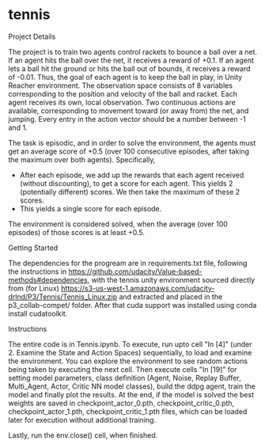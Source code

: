 # tennis

Project Details

The project is to train two agents control rackets to bounce a ball over a net. If an agent hits the ball over the net, it receives a reward of +0.1. If an agent lets a ball hit the ground or hits the ball out of bounds, it receives a reward of -0.01. Thus, the goal of each agent is to keep the ball in play, in Unity Reacher environment. The observation space consists of 8 variables corresponding to the position and velocity of the ball and racket. Each agent receives its own, local observation. Two continuous actions are available, corresponding to movement toward (or away from) the net, and jumping. Every entry in the action vector should be a number between -1 and 1.

The task is episodic, and in order to solve the environment, the agents must get an average score of +0.5 (over 100 consecutive episodes, after taking the maximum over both agents). Specifically,

- After each episode, we add up the rewards that each agent received (without discounting), to get a score for each agent. This yields 2 (potentially different) scores. We then take the maximum of these 2 scores.
- This yields a single score for each episode.

The environment is considered solved, when the average (over 100 episodes) of those scores is at least +0.5.

Getting Started

The dependencies for the progream are in requirements.txt file, following the instructions in https://github.com/udacity/Value-based-methods#dependencies, with the tennis unity environment sourced directly from (for Linux) https://s3-us-west-1.amazonaws.com/udacity-drlnd/P3/Tennis/Tennis_Linux.zip and extracted and placed in the p3_collab-compet/ folder. After that cuda support was installed using conda install cudatoolkit.

Instructions

The entire code is in Tennis.ipynb. To execute, run upto cell "In [4]" (under 2. Examine the State and Action Spaces) sequentially, to load and examine the environment. You can explore the environment to see random actions being taken by executing the next cell. Then execute cells "In [19]" for setting model parameters, class definition (Agent, Noise, Replay Buffer, Multi_Agent, Actor, Critic NN model classes), build the ddpg agent, train the model and finally plot the results. At the end, if the model is solved the best weights are saved in checkpoint_actor_0.pth,  checkpoint_critic_0.pth, checkpoint_actor_1.pth,  checkpoint_critic_1.pth files, which can be loaded later for execution without additional training.

Lastly, run the env.close() cell, when finished.

